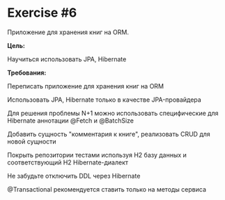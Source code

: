 # Exercise #6
Приложение для хранения книг на ORM.

<b>Цель:</b>

Научиться использовать JPA, Hibernate

<b>Требования: </b>

Переписать приложение для хранения книг на ORM

Использовать JPA, Hibernate только в качестве JPA-провайдера

Для решения проблемы N+1 можно использовать специфические для Hibernate аннотации @Fetch и @BatchSize

Добавить сущность "комментария к книге", реализовать CRUD для новой сущности

Покрыть репозитории тестами используя H2 базу данных и соответствующий H2 Hibernate-диалект

Не забудьте отключить DDL через Hibernate

@Transactional рекомендуется ставить только на методы сервиса